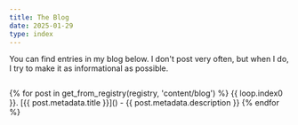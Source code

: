 ```yaml
---
title: The Blog
date: 2025-01-29
type: index
---
```

You can find entries in my blog below. I don't post very often, but when I do,
I try to make it as informational as possible.

<div style="margin-top: 2em; margin-bottom: 2em;">
{% for post in get_from_registry(registry, 'content/blog') %}
{{ loop.index0 }}. [{{ post.metadata.title }}](</{{ post_url(post) }}>) - {{ post.metadata.description }}
{% endfor %}
</div>
